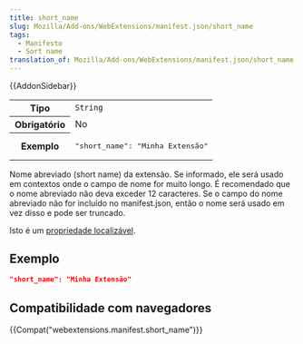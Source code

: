 ```yaml
---
title: short_name
slug: Mozilla/Add-ons/WebExtensions/manifest.json/short_name
tags:
  - Manifesto
  - Sort name
translation_of: Mozilla/Add-ons/WebExtensions/manifest.json/short_name
---
```

{{AddonSidebar}}

<table class="fullwidth-table standard-table">
  <tbody>
    <tr>
      <th scope="row" style="width: 30%">Tipo</th>
      <td><code>String</code></td>
    </tr>
    <tr>
      <th scope="row">Obrigatório</th>
      <td>No</td>
    </tr>
    <tr>
      <th scope="row">Exemplo</th>
      <td>
        <pre class="brush: json no-line-numbers">
"short_name": "Minha Extensão"</pre
        >
      </td>
    </tr>
  </tbody>
</table>

Nome abreviado (short name) da extensão. Se informado, ele será usado em contextos onde o campo de nome for muito longo. É recomendado que o nome abreviado não deva exceder 12 caracteres. Se o campo do nome abreviado não for incluído no manifest.json, então o nome será usado em vez disso e pode ser truncado.

Isto é um [propriedade localizável](/en-US/Add-ons/WebExtensions/Internationalization#Internationalizing_manifest.json).

## Exemplo

```json
"short_name": "Minha Extensão"
```

## Compatibilidade com navegadores

{{Compat("webextensions.manifest.short_name")}}
